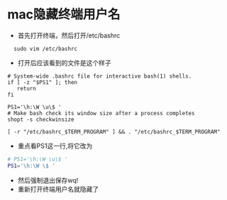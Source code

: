 # mac隐藏终端用户名

* 首先打开终端，然后打开/etc/bashrc
```sh{1}
  sudo vim /etc/bashrc
```
* 打开后应该看到的文件是这个样子
```sh{6}
# System-wide .bashrc file for interactive bash(1) shells.
if [ -z "$PS1" ]; then
   return
fi

PS1='\h:\W \u\$ '
# Make bash check its window size after a process completes
shopt -s checkwinsize

[ -r "/etc/bashrc_$TERM_PROGRAM" ] && . "/etc/bashrc_$TERM_PROGRAM"
```
* 重点看PS1这一行,将它改为
```sh
# PS1='\h:\W \u\$ '
PS1='\h:\W \$ '
```

* 然后强制退出保存wq!
* 重新打开终端用户名就隐藏了
